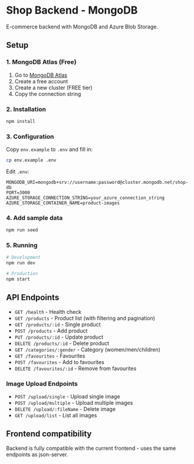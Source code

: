 # Shop Backend - MongoDB

E-commerce backend with MongoDB and Azure Blob Storage.

## Setup

### 1. MongoDB Atlas (Free)

1. Go to [MongoDB Atlas](https://www.mongodb.com/atlas)
2. Create a free account
3. Create a new cluster (FREE tier)
4. Copy the connection string

### 2. Installation

```bash
npm install
```

### 3. Configuration

Copy `env.example` to `.env` and fill in:

```bash
cp env.example .env
```

Edit `.env`:
```
MONGODB_URI=mongodb+srv://username:password@cluster.mongodb.net/shop-db
PORT=3000
AZURE_STORAGE_CONNECTION_STRING=your_azure_connection_string
AZURE_STORAGE_CONTAINER_NAME=product-images
```

### 4. Add sample data

```bash
npm run seed
```

### 5. Running

```bash
# Development
npm run dev

# Production
npm start
```

## API Endpoints

- `GET /health` - Health check
- `GET /products` - Product list (with filtering and pagination)
- `GET /products/:id` - Single product
- `POST /products` - Add product
- `PUT /products/:id` - Update product
- `DELETE /products/:id` - Delete product
- `GET /categories/:gender` - Category (women/men/children)
- `GET /favourites` - Favourites
- `POST /favourites` - Add to favourites
- `DELETE /favourites/:id` - Remove from favourites

### Image Upload Endpoints

- `POST /upload/single` - Upload single image
- `POST /upload/multiple` - Upload multiple images
- `DELETE /upload/:fileName` - Delete image
- `GET /upload/list` - List all images

## Frontend compatibility

Backend is fully compatible with the current frontend - uses the same endpoints as json-server.
